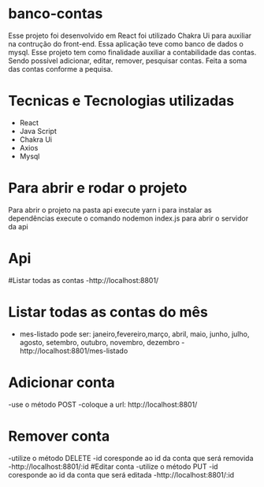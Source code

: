 # banco-contas
Esse projeto foi desenvolvido em React foi utilizado Chakra Ui para auxiliar na contrução do front-end. Essa aplicação teve como banco de dados o mysql. Esse projeto tem como finalidade auxiliar a contabilidade das contas. Sendo possível adicionar, editar, remover, pesquisar contas. Feita a soma das contas conforme a pequisa.

# Tecnicas e Tecnologias utilizadas
- React
- Java Script
- Chakra Ui
- Axios
- Mysql

# Para abrir e rodar o projeto
Para abrir o projeto na pasta api execute yarn i para instalar as dependências 
execute o comando nodemon index.js para abrir o servidor da api

# Api
#Listar todas as contas
-http://localhost:8801/
# Listar todas as contas do mês
- mes-listado pode ser: janeiro,fevereiro,março, abril, maio, junho, julho, agosto, setembro, outubro, novembro, dezembro
-http://localhost:8801/mes-listado
# Adicionar conta
-use o método POST
-coloque a url: http://localhost:8801/
# Remover conta
-utilize o método DELETE
-id coresponde ao id da conta que será removida
-http://localhost:8801/:id
#Editar conta
-utilize o método PUT
-id coresponde ao id da conta que será editada
-http://localhost:8801/:id



  
